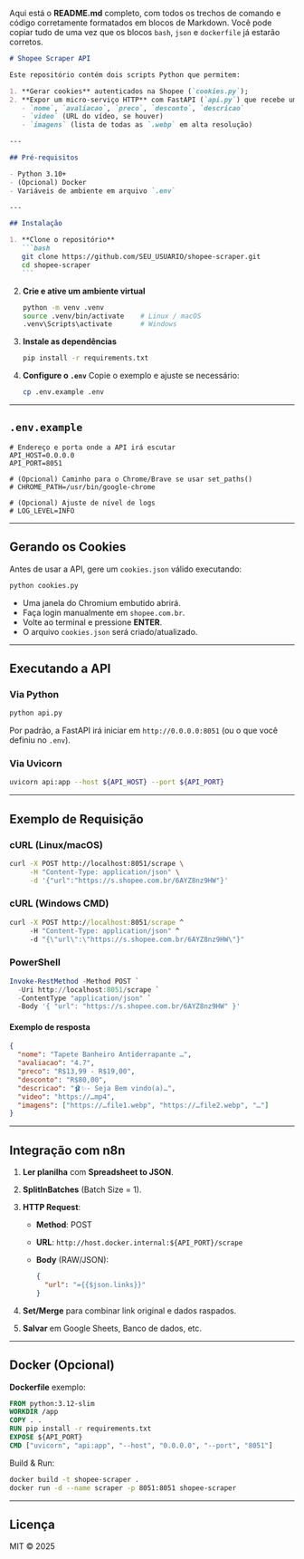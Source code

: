 Aqui está o **README.md** completo, com todos os trechos de comando e código corretamente formatados em blocos de Markdown. Você pode copiar tudo de uma vez que os blocos `bash`, `json` e `dockerfile` já estarão corretos.

````markdown
# Shopee Scraper API

Este repositório contém dois scripts Python que permitem:

1. **Gerar cookies** autenticados na Shopee (`cookies.py`);
2. **Expor um micro-serviço HTTP** com FastAPI (`api.py`) que recebe um link encurtado de produto da Shopee e retorna um JSON estruturado com:
   - `nome`, `avaliacao`, `preco`, `desconto`, `descricao`
   - `video` (URL do vídeo, se houver)
   - `imagens` (lista de todas as `.webp` em alta resolução)

---

## Pré-requisitos

- Python 3.10+
- (Opcional) Docker
- Variáveis de ambiente em arquivo `.env`

---

## Instalação

1. **Clone o repositório**
   ```bash
   git clone https://github.com/SEU_USUARIO/shopee-scraper.git
   cd shopee-scraper
   ```
````

2. **Crie e ative um ambiente virtual**

   ```bash
   python -m venv .venv
   source .venv/bin/activate    # Linux / macOS
   .venv\Scripts\activate       # Windows
   ```

3. **Instale as dependências**

   ```bash
   pip install -r requirements.txt
   ```

4. **Configure o `.env`**
   Copie o exemplo e ajuste se necessário:

   ```bash
   cp .env.example .env
   ```

---

## `.env.example`

```dotenv
# Endereço e porta onde a API irá escutar
API_HOST=0.0.0.0
API_PORT=8051

# (Opcional) Caminho para o Chrome/Brave se usar set_paths()
# CHROME_PATH=/usr/bin/google-chrome

# (Opcional) Ajuste de nível de logs
# LOG_LEVEL=INFO
```

---

## Gerando os Cookies

Antes de usar a API, gere um `cookies.json` válido executando:

```bash
python cookies.py
```

- Uma janela do Chromium embutido abrirá.
- Faça login manualmente em `shopee.com.br`.
- Volte ao terminal e pressione **ENTER**.
- O arquivo `cookies.json` será criado/atualizado.

---

## Executando a API

### Via Python

```bash
python api.py
```

Por padrão, a FastAPI irá iniciar em `http://0.0.0.0:8051` (ou o que você definiu no `.env`).

### Via Uvicorn

```bash
uvicorn api:app --host ${API_HOST} --port ${API_PORT}
```

---

## Exemplo de Requisição

### cURL (Linux/macOS)

```bash
curl -X POST http://localhost:8051/scrape \
     -H "Content-Type: application/json" \
     -d '{"url":"https://s.shopee.com.br/6AYZ8nz9HW"}'
```

### cURL (Windows CMD)

```bat
curl -X POST http://localhost:8051/scrape ^
     -H "Content-Type: application/json" ^
     -d "{\"url\":\"https://s.shopee.com.br/6AYZ8nz9HW\"}"
```

### PowerShell

```powershell
Invoke-RestMethod -Method POST `
  -Uri http://localhost:8051/scrape `
  -ContentType "application/json" `
  -Body '{ "url": "https://s.shopee.com.br/6AYZ8nz9HW" }'
```

#### Exemplo de resposta

```json
{
  "nome": "Tapete Banheiro Antiderrapante …",
  "avaliacao": "4.7",
  "preco": "R$13,99 - R$19,00",
  "desconto": "R$80,00",
  "descricao": "🩰✨- Seja Bem vindo(a)…",
  "video": "https://…mp4",
  "imagens": ["https://…file1.webp", "https://…file2.webp", "…"]
}
```

---

## Integração com n8n

1. **Ler planilha** com **Spreadsheet to JSON**.
2. **SplitInBatches** (Batch Size = 1).
3. **HTTP Request**:

   - **Method**: POST
   - **URL**: `http://host.docker.internal:${API_PORT}/scrape`
   - **Body** (RAW/JSON):

     ```json
     {
       "url": "={{$json.links}}"
     }
     ```

4. **Set/Merge** para combinar link original e dados raspados.
5. **Salvar** em Google Sheets, Banco de dados, etc.

---

## Docker (Opcional)

**Dockerfile** exemplo:

```dockerfile
FROM python:3.12-slim
WORKDIR /app
COPY . .
RUN pip install -r requirements.txt
EXPOSE ${API_PORT}
CMD ["uvicorn", "api:app", "--host", "0.0.0.0", "--port", "8051"]
```

Build & Run:

```bash
docker build -t shopee-scraper .
docker run -d --name scraper -p 8051:8051 shopee-scraper
```

---

## Licença

MIT © 2025

```

```
